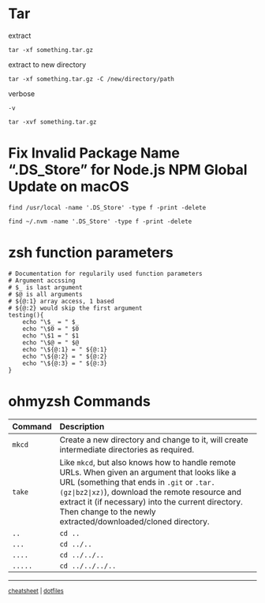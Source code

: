 # Tar
extract
```
tar -xf something.tar.gz
```
extract to new directory
```
tar -xf something.tar.gz -C /new/directory/path
```
verbose
```
-v
```
```
tar -xvf something.tar.gz
```

# Fix Invalid Package Name “.DS_Store” for Node.js NPM Global Update on macOS
```
find /usr/local -name '.DS_Store' -type f -print -delete
```

```
find ~/.nvm -name '.DS_Store' -type f -print -delete
```

# zsh function parameters
```
# Documentation for regularily used function parameters
# Argument accssing
# $_ is last argument
# $@ is all arguments
# ${@:1} array access, 1 based
# ${@:2} would skip the first argument
testing(){
	echo "\$_ = " $_
	echo "\$0 = " $0
	echo "\$1 = " $1
	echo "\$@ = " $@
	echo "\${@:1} = " ${@:1}
	echo "\${@:2} = " ${@:2}
	echo "\${@:3} = " ${@:3}
}
```
# ohmyzsh Commands

| Command         | Description                                                                                |
| :-------------- | :----------------------------------------------------------------------------------------- |
| `mkcd` | Create a new directory and change to it, will create intermediate directories as required. |
| `take` | Like `mkcd`, but also knows how to handle remote URLs. When given an argument that looks like a URL (something that ends in `.git` or `.tar.(gz\|bz2\|xz)`), download the remote resource and extract it (if necessary) into the current directory. Then change to the newly extracted/downloaded/cloned directory. |
| `..`       | `cd ..`                                    |
| `...`      | `cd ../..`                                 |
| `....`     | `cd ../../..`                              |
| `.....`    | `cd ../../../..`                           |

---
<sup>[cheatsheet](https://github.com/Lockyc/cheatsheet) | [dotfiles](https://github.com/Lockyc/dotfiles)<sup>
